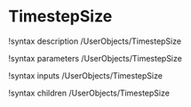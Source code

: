 <!-- MOOSE Documentation Stub: Remove this when content is added. -->

# TimestepSize
!syntax description /UserObjects/TimestepSize

!syntax parameters /UserObjects/TimestepSize

!syntax inputs /UserObjects/TimestepSize

!syntax children /UserObjects/TimestepSize
